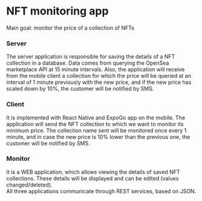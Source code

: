 # NFT monitoring app

Main goal: monitor the price of a collection of NFTs

<h3>Server</h3>
The server application is responsible for saving the details of a NFT collection in a database. Data comes from querying the OpenSea marketplace API at 15 minute intervals. Also, the application will receive from the mobile client a collection for which the price will be queried at an interval of 1 minute previously with the new price, and if the new price has scaled down by 10%, the customer will be notified by SMS.

<h3>Client</h3>
It is implemented with React Native and ExpoGo app on the mobile. The application will send the NFT collection to which we want to monitor its minimum price. The collection name sent will be monitored once every 1 minute, and in case the new price is 10% lower than the previous one, the customer will be notified by SMS.

<h3>Monitor</h3>
It is a WEB application, which allows viewing the details of saved NFT collections. These details will be displayed and can be edited (values changed/deleted).


<br/>
All three applications communicate through REST services, based on JSON.
